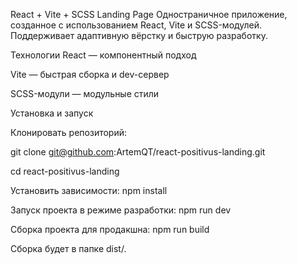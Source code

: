 React + Vite + SCSS Landing Page
Одностраничное приложение, созданное с использованием React, Vite и SCSS-модулей. Поддерживает адаптивную вёрстку и быструю разработку.

Технологии
React — компонентный подход

Vite — быстрая сборка и dev-сервер

SCSS-модули — модульные стили

Установка и запуск

Клонировать репозиторий:

git clone git@github.com:ArtemQT/react-positivus-landing.git

cd react-positivus-landing

Установить зависимости:
npm install

Запуск проекта в режиме разработки: npm run dev

Сборка проекта для продакшна: npm run build

Сборка будет в папке dist/.
